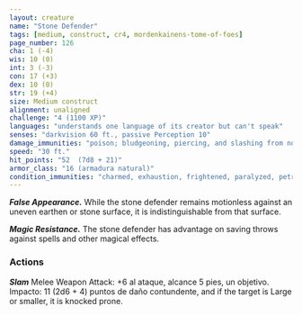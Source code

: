 ```yaml
---
layout: creature
name: "Stone Defender"
tags: [medium, construct, cr4, mordenkainens-tome-of-foes]
page_number: 126
cha: 1 (-4)
wis: 10 (0)
int: 3 (-3)
con: 17 (+3)
dex: 10 (0)
str: 19 (+4)
size: Medium construct
alignment: unaligned
challenge: "4 (1100 XP)"
languages: "understands one language of its creator but can't speak"
senses: "darkvision 60 ft., passive Perception 10"
damage_immunities: "poison; bludgeoning, piercing, and slashing from nonmagical attacks that aren't adamantine"
speed: "30 ft."
hit_points: "52  (7d8 + 21)"
armor_class: "16 (armadura natural)"
condition_immunities: "charmed, exhaustion, frightened, paralyzed, petrified, poisoned"
---
```


***False Appearance.*** While the stone defender remains motionless against an uneven earthen or stone surface, it is indistinguishable from that surface.

***Magic Resistance.*** The stone defender has advantage on saving throws against spells and other magical effects.

### Actions

***Slam*** Melee Weapon Attack: +6 al ataque, alcance 5 pies, un objetivo. Impacto: 11 (2d6 + 4) puntos de daño contundente, and if the target is Large or smaller, it is knocked prone.